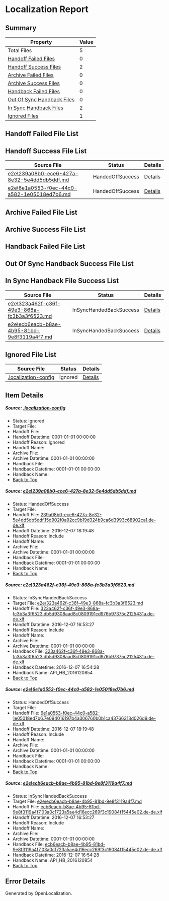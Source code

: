 # <a name='report-top'></a> Localization Report

## Summary
 Property | Value 
 -------- | ----- 
 Total Files | 5
[ Handoff Failed Files ](#handoff-failed-list)| 0
[ Handoff Success Files ](#handoff-success-list)| 2
[ Archive Failed Files ](#archive-failed-list)| 0
[ Archive Success Files ](#archive-success-list)| 0
[ Handback Failed Files ](#handback-failed-list)| 0
[ Out Of Sync Handback Files ](#outofsync-handback-success-list)| 0
[ In Sync Handback Files ](#insync-handback-success-list)| 2
[ Ignored Files ](#ignored-list)| 1

## <a name='handoff-failed-list'></a> Handoff Failed File List

## <a name='handoff-success-list'></a> Handoff Success File List
 Source File | Status | Details 
 ----------- | ------ | ------- 
 [e2e\239a08b0-ece6-427a-8e32-5e4dd5db5ddf.md](https://github.com/OpenLocalizationTestOrg/ol-test0/blob/e09a57838f6bf37b0d0a3100d931426505de359d/e2e/239a08b0-ece6-427a-8e32-5e4dd5db5ddf.md) | HandedOffSuccess | [Details](#63c8837d8f9022383f6d2c3a0212c2e3c46c4ac91)
 [e2e\6e1a0553-f0ec-44c0-a582-1e05018ed7b6.md](https://github.com/OpenLocalizationTestOrg/ol-test0/blob/e09a57838f6bf37b0d0a3100d931426505de359d/e2e/6e1a0553-f0ec-44c0-a582-1e05018ed7b6.md) | HandedOffSuccess | [Details](#66959ddb6985ae471c60ac0802ecff3bf1c91a703)

## <a name='archive-failed-list'></a> Archive Failed File List

## <a name='archive-success-list'></a> Archive Success File List

## <a name='handback-failed-list'></a> Handback Failed File List

## <a name='outofsync-handback-success-list'></a> Out Of Sync Handback Success File List

## <a name='insync-handback-success-list'></a> In Sync Handback File Success List
 Source File | Status | Details 
 ----------- | ------ | ------- 
 [e2e\323a462f-c36f-49e3-868a-fc3b3a3f6523.md](https://github.com/OpenLocalizationTestOrg/ol-test0/blob/70442f9be640adc2b130e59bc9e81f2090c14720/e2e/323a462f-c36f-49e3-868a-fc3b3a3f6523.md) | InSyncHandedBackSuccess | [Details](#e5ec2726f2b5c4d42bd641c731cac870da71eea52)
 [e2e\ecb6eacb-b8ae-4b95-81bd-9e8f3119a4f7.md](https://github.com/OpenLocalizationTestOrg/ol-test0/blob/70442f9be640adc2b130e59bc9e81f2090c14720/e2e/ecb6eacb-b8ae-4b95-81bd-9e8f3119a4f7.md) | InSyncHandedBackSuccess | [Details](#c16f7003820fa6fcab2bf3864bc18503a48268174)

## <a name='ignored-list'></a> Ignored File List
 Source File | Status | Details 
 ----------- | ------ | ------- 
 [.localization-config](https://github.com/OpenLocalizationTestOrg/ol-test0/blob/e09a57838f6bf37b0d0a3100d931426505de359d/.localization-config) | Ignored | [Details](#c268a05ecaa7ec85942ed632c29928ee5bd6da8d0)

## Item Details
##### <a name='c268a05ecaa7ec85942ed632c29928ee5bd6da8d0'></a> Source: [.localization-config](https://github.com/OpenLocalizationTestOrg/ol-test0/blob/e09a57838f6bf37b0d0a3100d931426505de359d/.localization-config)
* Status: Ignored
* Target File: 
* Handoff File: 
* Handoff Datetime: 0001-01-01 00:00:00
* Handoff Reason: Ignored
* Handoff Name: 
* Archive File: 
* Archive Datetime: 0001-01-01 00:00:00
* Handback File: 
* Handback Datetime: 0001-01-01 00:00:00
* Handback Name: 
* [Back to Top](#report-top)

##### <a name='63c8837d8f9022383f6d2c3a0212c2e3c46c4ac91'></a> Source: [e2e\239a08b0-ece6-427a-8e32-5e4dd5db5ddf.md](https://github.com/OpenLocalizationTestOrg/ol-test0/blob/e09a57838f6bf37b0d0a3100d931426505de359d/e2e/239a08b0-ece6-427a-8e32-5e4dd5db5ddf.md)
* Status: HandedOffSuccess
* Target File: 
* Handoff File: [239a08b0-ece6-427a-8e32-5e4dd5db5ddf.15d902f0a92cc9b19d324b9ca6d3993c68902ca1.de-de.xlf](https://github.com/OpenLocalizationTestOrg/ol-test0-handoff/blob/17d74ec39e4789601260be57c81747fa55992c10/ol-handoff/OpenLocalizationTestOrg/ol-test0-dede/qimu/ht/239a08b0-ece6-427a-8e32-5e4dd5db5ddf.15d902f0a92cc9b19d324b9ca6d3993c68902ca1.de-de.xlf)
* Handoff Datetime: 2016-12-07 18:19:48
* Handoff Reason: Include
* Handoff Name: 
* Archive File: 
* Archive Datetime: 0001-01-01 00:00:00
* Handback File: 
* Handback Datetime: 0001-01-01 00:00:00
* Handback Name: 
* [Back to Top](#report-top)

##### <a name='e5ec2726f2b5c4d42bd641c731cac870da71eea52'></a> Source: [e2e\323a462f-c36f-49e3-868a-fc3b3a3f6523.md](https://github.com/OpenLocalizationTestOrg/ol-test0/blob/70442f9be640adc2b130e59bc9e81f2090c14720/e2e/323a462f-c36f-49e3-868a-fc3b3a3f6523.md)
* Status: InSyncHandedBackSuccess
* Target File: [e2e\323a462f-c36f-49e3-868a-fc3b3a3f6523.md](https://github.com/OpenLocalizationTestOrg/ol-test0-dede/blob/1d157d3373c861740d3f12377c275f20002858bc/e2e/323a462f-c36f-49e3-868a-fc3b3a3f6523.md)
* Handoff File: [323a462f-c36f-49e3-868a-fc3b3a3f6523.db5d9308aad8c0809191cd976b97375c2125431a.de-de.xlf](https://github.com/OpenLocalizationTestOrg/ol-test0-handoff/blob/13fedf82d08c4bd4295ce6890554694cfa597730/ol-handoff/OpenLocalizationTestOrg/ol-test0-dede/qimu/ht/323a462f-c36f-49e3-868a-fc3b3a3f6523.db5d9308aad8c0809191cd976b97375c2125431a.de-de.xlf)
* Handoff Datetime: 2016-12-07 16:53:27
* Handoff Reason: Include
* Handoff Name: 
* Archive File: 
* Archive Datetime: 0001-01-01 00:00:00
* Handback File: [323a462f-c36f-49e3-868a-fc3b3a3f6523.db5d9308aad8c0809191cd976b97375c2125431a.de-de.xlf](https://github.com/OpenLocalizationTestOrg/ol-test0-handback/blob/bd20645d997e31121bbfa6dc11d71f54c2c08625/ol-handback/OpenLocalizationTestOrg/ol-test0-dede/qimu/ht/323a462f-c36f-49e3-868a-fc3b3a3f6523.db5d9308aad8c0809191cd976b97375c2125431a.de-de.xlf)
* Handback Datetime: 2016-12-07 16:54:28
* Handback Name: API_HB_2016120854
* [Back to Top](#report-top)

##### <a name='66959ddb6985ae471c60ac0802ecff3bf1c91a703'></a> Source: [e2e\6e1a0553-f0ec-44c0-a582-1e05018ed7b6.md](https://github.com/OpenLocalizationTestOrg/ol-test0/blob/e09a57838f6bf37b0d0a3100d931426505de359d/e2e/6e1a0553-f0ec-44c0-a582-1e05018ed7b6.md)
* Status: HandedOffSuccess
* Target File: 
* Handoff File: [6e1a0553-f0ec-44c0-a582-1e05018ed7b6.7e094016197b4a306760b0b1ca43766313d026d9.de-de.xlf](https://github.com/OpenLocalizationTestOrg/ol-test0-handoff/blob/17d74ec39e4789601260be57c81747fa55992c10/ol-handoff/OpenLocalizationTestOrg/ol-test0-dede/qimu/ht/6e1a0553-f0ec-44c0-a582-1e05018ed7b6.7e094016197b4a306760b0b1ca43766313d026d9.de-de.xlf)
* Handoff Datetime: 2016-12-07 18:19:48
* Handoff Reason: Include
* Handoff Name: 
* Archive File: 
* Archive Datetime: 0001-01-01 00:00:00
* Handback File: 
* Handback Datetime: 0001-01-01 00:00:00
* Handback Name: 
* [Back to Top](#report-top)

##### <a name='c16f7003820fa6fcab2bf3864bc18503a48268174'></a> Source: [e2e\ecb6eacb-b8ae-4b95-81bd-9e8f3119a4f7.md](https://github.com/OpenLocalizationTestOrg/ol-test0/blob/70442f9be640adc2b130e59bc9e81f2090c14720/e2e/ecb6eacb-b8ae-4b95-81bd-9e8f3119a4f7.md)
* Status: InSyncHandedBackSuccess
* Target File: [e2e\ecb6eacb-b8ae-4b95-81bd-9e8f3119a4f7.md](https://github.com/OpenLocalizationTestOrg/ol-test0-dede/blob/1d157d3373c861740d3f12377c275f20002858bc/e2e/ecb6eacb-b8ae-4b95-81bd-9e8f3119a4f7.md)
* Handoff File: [ecb6eacb-b8ae-4b95-81bd-9e8f3119a4f7.03a0c1723a5ae4d16ecc269f3c19084f15445e02.de-de.xlf](https://github.com/OpenLocalizationTestOrg/ol-test0-handoff/blob/13fedf82d08c4bd4295ce6890554694cfa597730/ol-handoff/OpenLocalizationTestOrg/ol-test0-dede/qimu/ht/ecb6eacb-b8ae-4b95-81bd-9e8f3119a4f7.03a0c1723a5ae4d16ecc269f3c19084f15445e02.de-de.xlf)
* Handoff Datetime: 2016-12-07 16:53:27
* Handoff Reason: Include
* Handoff Name: 
* Archive File: 
* Archive Datetime: 0001-01-01 00:00:00
* Handback File: [ecb6eacb-b8ae-4b95-81bd-9e8f3119a4f7.03a0c1723a5ae4d16ecc269f3c19084f15445e02.de-de.xlf](https://github.com/OpenLocalizationTestOrg/ol-test0-handback/blob/bd20645d997e31121bbfa6dc11d71f54c2c08625/ol-handback/OpenLocalizationTestOrg/ol-test0-dede/qimu/ht/ecb6eacb-b8ae-4b95-81bd-9e8f3119a4f7.03a0c1723a5ae4d16ecc269f3c19084f15445e02.de-de.xlf)
* Handback Datetime: 2016-12-07 16:54:28
* Handback Name: API_HB_2016120854
* [Back to Top](#report-top)


## Error Details

Generated by OpenLocalization.
